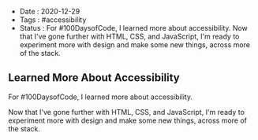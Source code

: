 - Date : 2020-12-29
- Tags : #accessibility
- Status : For #100DaysofCode, I learned more about accessibility. Now that I've gone further with HTML, CSS, and JavaScript, I'm ready to experiment more with design and make some new things, across more of the stack.

## Learned More About Accessibility

For #100DaysofCode, I learned more about accessibility. 

Now that I've gone further with HTML, CSS, and JavaScript, I'm ready to experiment more with design and make some new things, across more of the stack.
